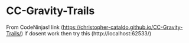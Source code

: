 # CC-Gravity-Trails
From CodeNinjas! link (https://christopher-cataldo.github.io/CC-Gravity-Trails/) if dosent work then try this (http://localhost:62533/)
